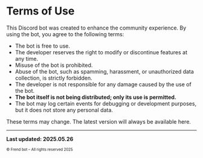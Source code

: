# Terms of Use

This Discord bot was created to enhance the community experience. By using the bot, you agree to the following terms:

- The bot is free to use.
- The developer reserves the right to modify or discontinue features at any time.
- Misuse of the bot is prohibited.
- Abuse of the bot, such as spamming, harassment, or unauthorized data collection, is strictly forbidden.
- The developer is not responsible for any damage caused by the use of the bot.
- **The bot itself is not being distributed; only its use is permitted.**
- The bot may log certain events for debugging or development purposes, but it does not store any personal data.

These terms may change. The latest version will always be available here.

---

**Last updated: 2025.05.26**

<sub><sup>© Frend bot – All rights reserved 2025</sup></sub>
